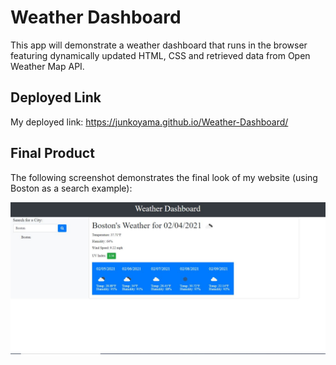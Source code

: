 # Weather Dashboard
This app will demonstrate a weather dashboard that runs in the browser featuring dynamically updated HTML, CSS and retrieved data from Open Weather Map API.

## Deployed Link
My deployed link: https://junkoyama.github.io/Weather-Dashboard/

## Final Product
The following screenshot demonstrates the final look of my website (using Boston as a search example):

![weather dashboard screenshot](./Assets/screenshot.jpg)